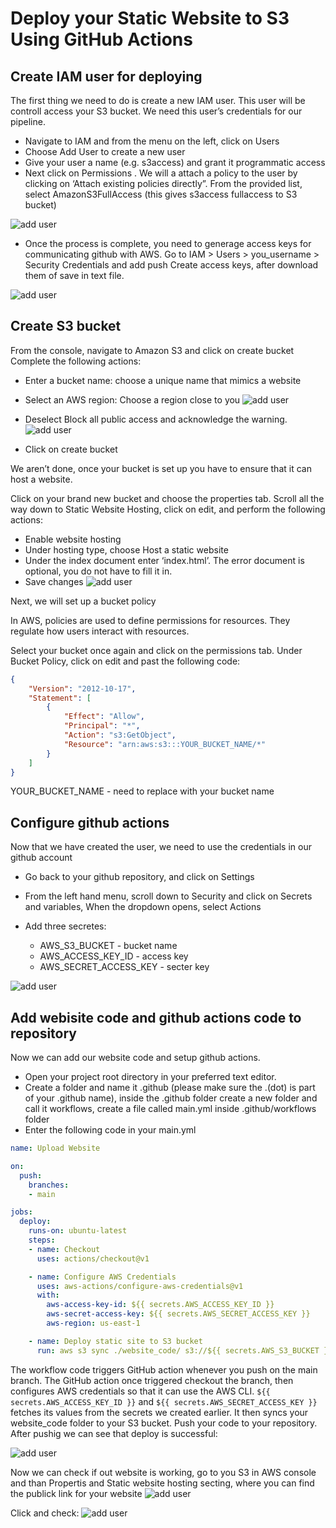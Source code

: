 # Deploy your Static Website to S3 Using GitHub Actions

## Create IAM user for deploying

The first thing we need to do is create a new IAM user. This user will be controll access your S3 bucket. We need this user’s credentials for our pipeline.

- Navigate to IAM and from the menu on the left, click on Users
- Choose Add User to create a new user
- Give your user a name (e.g. s3access) and grant it programmatic access
- Next click on Permissions . We will a attach a policy to the user by clicking on ‘Attach existing policies directly”. From the provided list, select AmazonS3FullAccess (this gives s3access fullaccess to S3 bucket)

![add user](/images/user_create.jpg)

- Once the process is complete, you need to generage access keys for communicating github with AWS. Go to IAM > Users > you_username > Security Credentials and add push Create access keys, after download them of save in text file.

![add user](/images/access_key_gen.jpg)

## Create S3 bucket
From the console, navigate to Amazon S3 and click on create bucket
Complete the following actions:

- Enter a bucket name: choose a unique name that mimics a website
- Select an AWS region: Choose a region close to you
![add user](/images/create_s3_bucket.jpg)
- Deselect Block all public access and acknowledge the warning.
![add user](/images/s3_full_access.jpg)

- Click on create bucket

We aren’t done, once your bucket is set up you have to ensure that it can host a website.

Click on your brand new bucket and choose the properties tab. Scroll all the way down to Static Website Hosting, click on edit, and perform the following actions:

- Enable website hosting
- Under hosting type, choose Host a static website
- Under the index document enter ‘index.html’. The error document is optional, you do not have to fill it in.
- Save changes
![add user](/images/stacit_hosting_enable.jpg)

Next, we will set up a bucket policy

In AWS, policies are used to define permissions for resources. They regulate how users interact with resources.

Select your bucket once again and click on the permissions tab. Under Bucket Policy, click on edit and past the following code: 
```json
{
    "Version": "2012-10-17",
    "Statement": [
        {
            "Effect": "Allow",
            "Principal": "*",
            "Action": "s3:GetObject",
            "Resource": "arn:aws:s3:::YOUR_BUCKET_NAME/*"
        }
    ]
}
```
YOUR_BUCKET_NAME - need to replace with your bucket name

## Configure github actions
Now that we have created the user, we need to use the credentials in our github account

- Go back to your github repository, and click on Settings

- From the left hand menu, scroll down to Security and click on Secrets and variables, When the dropdown opens, select Actions
- Add three secretes:
    - AWS_S3_BUCKET - bucket name
    - AWS_ACCESS_KEY_ID - access key
    - AWS_SECRET_ACCESS_KEY - secter key

![add user](/images/github_secrets.jpg)

## Add webisite code and github actions code to repository

Now we can add our website code and setup github actions. 
- Open your project root directory in your preferred text editor.
- Create a folder and name it .github (please make sure the .(dot) is part of your .github name), inside the .github folder create a new folder and call it workflows, create a file called main.yml inside .github/workflows folder
- Enter the following code in your main.yml
```yaml
name: Upload Website

on:
  push:
    branches:
    - main

jobs:
  deploy:
    runs-on: ubuntu-latest
    steps:
    - name: Checkout
      uses: actions/checkout@v1

    - name: Configure AWS Credentials
      uses: aws-actions/configure-aws-credentials@v1
      with:
        aws-access-key-id: ${{ secrets.AWS_ACCESS_KEY_ID }}
        aws-secret-access-key: ${{ secrets.AWS_SECRET_ACCESS_KEY }}
        aws-region: us-east-1

    - name: Deploy static site to S3 bucket
      run: aws s3 sync ./website_code/ s3://${{ secrets.AWS_S3_BUCKET }} --delete
```

The workflow code triggers GitHub action whenever you push on the main branch. The GitHub action once triggered checkout the branch, then configures AWS credentials so that it can use the AWS CLI. `${{ secrets.AWS_ACCESS_KEY_ID }}` and `${{ secrets.AWS_SECRET_ACCESS_KEY }}` fetches its values from the secrets we created earlier. It then syncs your website_code folder to your S3 bucket. Push your code to your repository. After pushig we can see that deploy is successful:

![add user](/images/action_success.jpg)

Now we can check if out website is working, go to you S3 in AWS console and than Propertis and Static website hosting secting, where you can find the publick link for your website
![add user](/images/s3_public_url.jpg)

Click and check: 
![add user](/images/website_work_check.jpg)